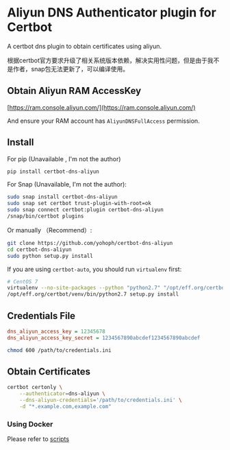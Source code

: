 # Aliyun DNS Authenticator plugin for Certbot

A certbot dns plugin to obtain certificates using aliyun.

根据certbot官方要求升级了相关系统版本依赖，解决实用性问题，但是由于我不是作者，snap包无法更新了，可以编译使用。


## Obtain Aliyun RAM AccessKey
[https://ram.console.aliyun.com/](https://ram.console.aliyun.com/)

And ensure your RAM account has `AliyunDNSFullAccess` permission.

## Install

For pip (Unavailable , I'm not the author)

```bash
pip install certbot-dns-aliyun
```

For Snap (Unavailable, I'm not the author):

```bash
sudo snap install certbot-dns-aliyun
sudo snap set certbot trust-plugin-with-root=ok
sudo snap connect certbot:plugin certbot-dns-aliyun
/snap/bin/certbot plugins
```

Or manually （Recommend）:

```bash
git clone https://github.com/yohoph/certbot-dns-aliyun
cd certbot-dns-aliyun
sudo python setup.py install
```

If you are using `certbot-auto`, you should run `virtualenv` first:

```bash
# CentOS 7
virtualenv --no-site-packages --python "python2.7" "/opt/eff.org/certbot/venv"
/opt/eff.org/certbot/venv/bin/python2.7 setup.py install
```

## Credentials File

```ini
dns_aliyun_access_key = 12345678
dns_aliyun_access_key_secret = 1234567890abcdef1234567890abcdef
```

```bash
chmod 600 /path/to/credentials.ini
```

## Obtain Certificates

```bash
certbot certonly \
    --authenticator=dns-aliyun \
    --dns-aliyun-credentials='/path/to/credentials.ini' \
    -d "*.example.com,example.com"
```

### Using Docker

Please refer to [scripts](./scripts/README.md)

